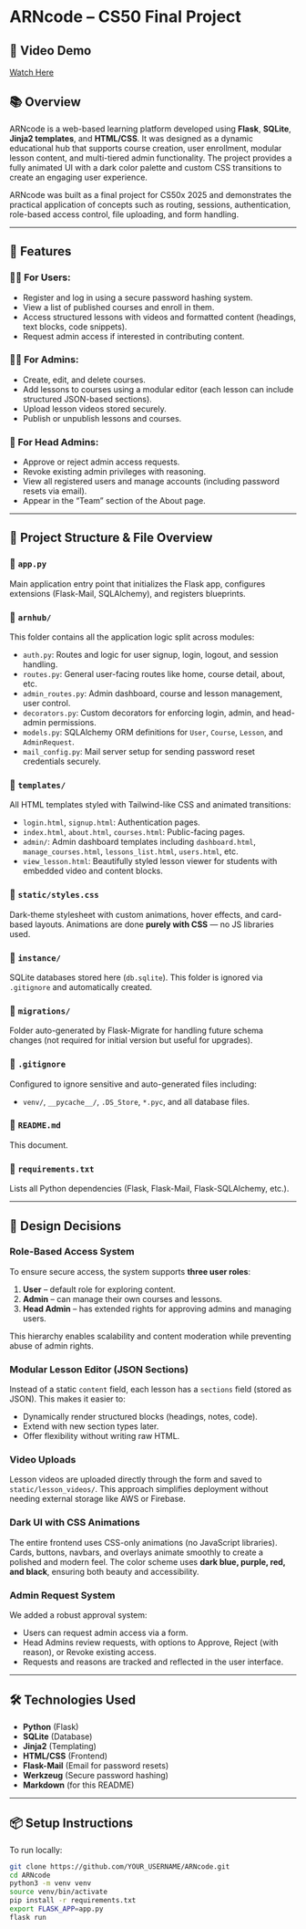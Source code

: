 # ARNcode – CS50 Final Project

## 🎥 Video Demo

[Watch Here](https://youtu.be/tAm8ALuw5mg?si=UiB1OX9ONVSva12I)

## 📚 Overview

ARNcode is a web-based learning platform developed using **Flask**, **SQLite**, **Jinja2 templates**, and **HTML/CSS**. It was designed as a dynamic educational hub that supports course creation, user enrollment, modular lesson content, and multi-tiered admin functionality. The project provides a fully animated UI with a dark color palette and custom CSS transitions to create an engaging user experience.

ARNcode was built as a final project for CS50x 2025 and demonstrates the practical application of concepts such as routing, sessions, authentication, role-based access control, file uploading, and form handling.

---

## 🚀 Features

### 🧑‍🎓 For Users:
- Register and log in using a secure password hashing system.
- View a list of published courses and enroll in them.
- Access structured lessons with videos and formatted content (headings, text blocks, code snippets).
- Request admin access if interested in contributing content.

### 🧑‍🏫 For Admins:
- Create, edit, and delete courses.
- Add lessons to courses using a modular editor (each lesson can include structured JSON-based sections).
- Upload lesson videos stored securely.
- Publish or unpublish lessons and courses.

### 👑 For Head Admins:
- Approve or reject admin access requests.
- Revoke existing admin privileges with reasoning.
- View all registered users and manage accounts (including password resets via email).
- Appear in the “Team” section of the About page.

---

## 📁 Project Structure & File Overview

### 🔹 `app.py`
Main application entry point that initializes the Flask app, configures extensions (Flask-Mail, SQLAlchemy), and registers blueprints.

### 🔹 `arnhub/`
This folder contains all the application logic split across modules:
- `auth.py`: Routes and logic for user signup, login, logout, and session handling.
- `routes.py`: General user-facing routes like home, course detail, about, etc.
- `admin_routes.py`: Admin dashboard, course and lesson management, user control.
- `decorators.py`: Custom decorators for enforcing login, admin, and head-admin permissions.
- `models.py`: SQLAlchemy ORM definitions for `User`, `Course`, `Lesson`, and `AdminRequest`.
- `mail_config.py`: Mail server setup for sending password reset credentials securely.

### 🔹 `templates/`
All HTML templates styled with Tailwind-like CSS and animated transitions:
- `login.html`, `signup.html`: Authentication pages.
- `index.html`, `about.html`, `courses.html`: Public-facing pages.
- `admin/`: Admin dashboard templates including `dashboard.html`, `manage_courses.html`, `lessons_list.html`, `users.html`, etc.
- `view_lesson.html`: Beautifully styled lesson viewer for students with embedded video and content blocks.

### 🔹 `static/styles.css`
Dark-theme stylesheet with custom animations, hover effects, and card-based layouts. Animations are done **purely with CSS** — no JS libraries used.

### 🔹 `instance/`
SQLite databases stored here (`db.sqlite`). This folder is ignored via `.gitignore` and automatically created.

### 🔹 `migrations/`
Folder auto-generated by Flask-Migrate for handling future schema changes (not required for initial version but useful for upgrades).

### 🔹 `.gitignore`
Configured to ignore sensitive and auto-generated files including:
- `venv/`, `__pycache__/`, `.DS_Store`, `*.pyc`, and all database files.

### 🔹 `README.md`
This document.

### 🔹 `requirements.txt`
Lists all Python dependencies (Flask, Flask-Mail, Flask-SQLAlchemy, etc.).

---

## 🤔 Design Decisions

### Role-Based Access System
To ensure secure access, the system supports **three user roles**:
1. **User** – default role for exploring content.
2. **Admin** – can manage their own courses and lessons.
3. **Head Admin** – has extended rights for approving admins and managing users.

This hierarchy enables scalability and content moderation while preventing abuse of admin rights.

### Modular Lesson Editor (JSON Sections)
Instead of a static `content` field, each lesson has a `sections` field (stored as JSON). This makes it easier to:
- Dynamically render structured blocks (headings, notes, code).
- Extend with new section types later.
- Offer flexibility without writing raw HTML.

### Video Uploads
Lesson videos are uploaded directly through the form and saved to `static/lesson_videos/`. This approach simplifies deployment without needing external storage like AWS or Firebase.

### Dark UI with CSS Animations
The entire frontend uses CSS-only animations (no JavaScript libraries). Cards, buttons, navbars, and overlays animate smoothly to create a polished and modern feel. The color scheme uses **dark blue, purple, red, and black**, ensuring both beauty and accessibility.

### Admin Request System
We added a robust approval system:
- Users can request admin access via a form.
- Head Admins review requests, with options to Approve, Reject (with reason), or Revoke existing access.
- Requests and reasons are tracked and reflected in the user interface.

---

## 🛠 Technologies Used

- **Python** (Flask)
- **SQLite** (Database)
- **Jinja2** (Templating)
- **HTML/CSS** (Frontend)
- **Flask-Mail** (Email for password resets)
- **Werkzeug** (Secure password hashing)
- **Markdown** (for this README)

---

## 📦 Setup Instructions

To run locally:

```bash
git clone https://github.com/YOUR_USERNAME/ARNcode.git
cd ARNcode
python3 -m venv venv
source venv/bin/activate
pip install -r requirements.txt
export FLASK_APP=app.py
flask run